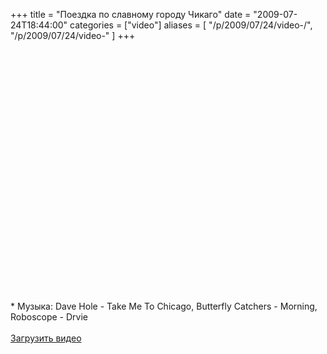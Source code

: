 +++
title = "Поездка по славному городу Чикаго"
date = "2009-07-24T18:44:00"
categories = ["video"]
aliases = [
    "/p/2009/07/24/video-/",
    "/p/2009/07/24/video-"
]
+++


<object height="385" width="640"><param name="movie" value="https://www.youtube.com/v/CXEXeAZcRo0&hl=en&fs=1&hd=1"></param><param name="allowFullScreen" value="true"></param><param name="allowscriptaccess" value="always"></param><embed src="https://www.youtube.com/v/CXEXeAZcRo0&hl=en&fs=1&hd=1" type="application/x-shockwave-flash" allowscriptaccess="always" allowfullscreen="true" width="640" height="385"></embed></object><br /><br />* Музыка: Dave Hole - Take Me To Chicago, Butterfly Catchers - Morning, Roboscope - Drvie<br /><br /><a href="http://rucast.net/download/video/ump_video13.m4v">Загрузить видео</a>